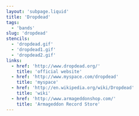 ```yaml
---
layout: 'subpage.liquid'
title: 'Dropdead'
tags:
  - 'bands'
slug: 'dropdead'
stencils:
  - 'dropdead.gif'
  - 'dropdead1.gif'
  - 'dropdead2.gif'
links:
  - href: 'http://www.dropdead.org/'
    title: 'official website'
  - href: 'http://www.myspace.com/dropdead'
    title: 'myspace'
  - href: 'http://en.wikipedia.org/wiki/Dropdead'
    title: 'wiki'
  - href: 'http://www.armageddonshop.com/'
    title: 'Armageddon Record Store'
---
```


